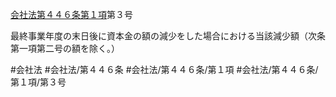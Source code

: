 [会社法第４４６条第１項](会社法＿＿＿＿第４４６条第１項)第３号

最終事業年度の末日後に資本金の額の減少をした場合における当該減少額（次条第一項第二号の額を除く。）


#会社法
#会社法/第４４６条
#会社法/第４４６条/第１項
#会社法/第４４６条/第１項/第３号
